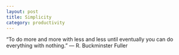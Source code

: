 ```yaml
---
layout: post
title: Simplicity
category: productivity
---
```


“To do more and more with less and less until eventually you can do everything with nothing.” — R. Buckminster Fuller
